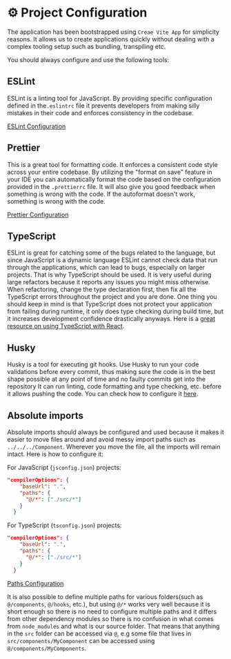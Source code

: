 # ⚙️ Project Configuration

The application has been bootstrapped using `Creae Vite App` for simplicity reasons. It allows us to create applications quickly without dealing with a complex tooling setup such as bundling, transpiling etc.

You should always configure and use the following tools:

## ESLint

ESLint is a linting tool for JavaScript. By providing specific configuration defined in the`.eslintrc` file it prevents developers from making silly mistakes in their code and enforces consistency in the codebase.

[ESLint Configuration](../.eslintrc)

## Prettier

This is a great tool for formatting code. It enforces a consistent code style across your entire codebase. By utilizing the "format on save" feature in your IDE you can automatically format the code based on the configuration provided in the `.prettierrc` file. It will also give you good feedback when something is wrong with the code. If the autoformat doesn't work, something is wrong with the code.

[Prettier Configuration](../.prettierrc)

## TypeScript

ESLint is great for catching some of the bugs related to the language, but since JavaScript is a dynamic language ESLint cannot check data that run through the applications, which can lead to bugs, especially on larger projects. That is why TypeScript should be used. It is very useful during large refactors because it reports any issues you might miss otherwise. When refactoring, change the type declaration first, then fix all the TypeScript errors throughout the project and you are done. One thing you should keep in mind is that TypeScript does not protect your application from failing during runtime, it only does type checking during build time, but it increases development confidence drastically anyways. Here is a [great resource on using TypeScript with React](https://react-typescript-cheatsheet.netlify.app/).

## Husky

Husky is a tool for executing git hooks. Use Husky to run your code validations before every commit, thus making sure the code is in the best shape possible at any point of time and no faulty commits get into the repository It can run linting, code formatting and type checking, etc. before it allows pushing the code. You can check how to configure it [here](https://typicode.github.io/husky/#/?id=usage).

## Absolute imports

Absolute imports should always be configured and used because it makes it easier to move files around and avoid messy import paths such as `../../../Component`. Wherever you move the file, all the imports will remain intact. Here is how to configure it:

For JavaScript (`jsconfig.json`) projects:

```json
"compilerOptions": {
    "baseUrl": ".",
    "paths": {
      "@/*": ["./src/*"]
    }
  }
```

For TypeScript (`tsconfig.json`) projects:

```json
"compilerOptions": {
    "baseUrl": ".",
    "paths": {
      "@/*": ["./src/*"]
    }
  }
```

[Paths Configuration](../tsconfig.json)

It is also possible to define multiple paths for various folders(such as `@/components`, `@/hooks`, etc.), but using `@/*` works very well because it is short enough so there is no need to configure multiple paths and it differs from other dependency modules so there is no confusion in what comes from `node_modules` and what is our source folder. That means that anything in the `src` folder can be accessed via `@`, e.g some file that lives in `src/components/MyComponent` can be accessed using `@/components/MyComponents`.
